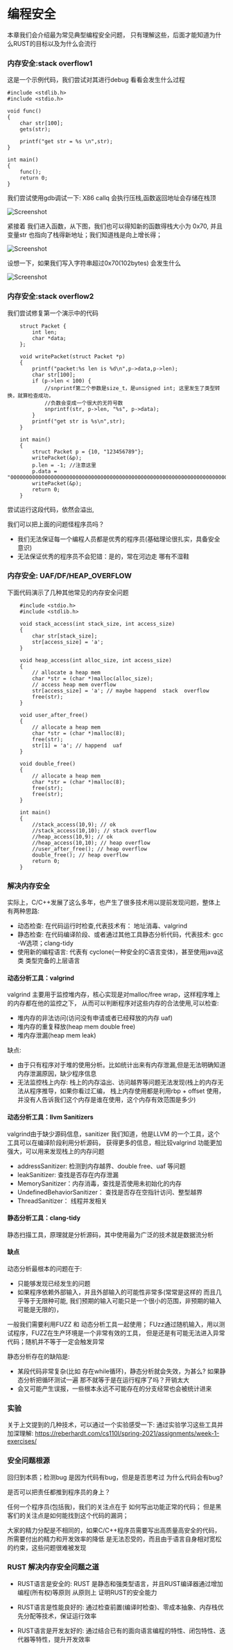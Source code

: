 # 编程安全
本章我们会介绍最为常见典型编程安全问题，
只有理解这些，后面才能知道为什么RUST的目标以及为什么会流行

### 内存安全:stack overflow1

这是一个示例代码，我们尝试对其进行debug 看看会发生什么过程

```
#include <stdlib.h>
#include <stdio.h>

void func()
{
	char str[100];
	gets(str);

	printf("get str = %s \n",str);
}

int main()
{
	func();
	return 0;
}
```

我们尝试使用gdb调试一下: X86 callq 会执行压栈,函数返回地址会存储在栈顶

![Screenshot](image/1.png)


紧接着 我们进入函数，从下图，我们也可以得知新的函数得栈大小为 0x70,
并且变量str 也指向了栈得新地址；我们知道栈是向上增长得；

![Screenshot](image/2.png)


设想一下，如果我们写入字符串超过0x70(102bytes) 会发生什么

![Screenshot](image/3.png)

### 内存安全:stack overflow2

我们尝试修复第一个演示中的代码 

```
	struct Packet {
		int len;
		char *data;
	};

	void writePacket(struct Packet *p)
	{
		printf("packet:%s len is %d\n",p->data,p->len);
		char str[100]; 
		if (p->len < 100) {
			//snprintf第二个参数是size_t，是unsigned int; 这里发生了类型转换，就算检查成功，
			//负数会变成一个很大的无符号数
			snprintf(str, p->len, "%s", p->data);
		}
		printf("get str is %s\n",str);
	}
	
	int main()
	{	
		struct Packet p = {10, "123456789"};
		writePacket(&p);
		p.len = -1; //注意这里
		p.data = "00000000000000000000000000000000000000000000000000000000000000000000000000000000000000000000000000000000000000000000000000000000000000000000";
		writePacket(&p);
		return 0;
	}
```

尝试运行这段代码，依然会溢出,  

我们可以把上面的问题怪程序员吗？

 - 我们无法保证每一个编程人员都是优秀的程序员(基础理论很扎实，具备安全意识)
 - 无法保证优秀的程序员不会犯错：是的，常在河边走 哪有不湿鞋 

### 内存安全: UAF/DF/HEAP_OVERFLOW

下面代码演示了几种其他常见的内存安全问题

```
	#include <stdio.h>
	#include <stdlib.h>
	
	void stack_access(int stack_size, int access_size)
	{
		char str[stack_size];
		str[access_size] = 'a';
	}
	
	void heap_access(int alloc_size, int access_size) 
	{
		// allocate a heap mem
		char *str = (char *)malloc(alloc_size);
		// access heap mem overflow
		str[access_size] = 'a'; // maybe happend  stack  overflow
		free(str);
	}
	
	void user_after_free() 
	{
		// allocate a heap mem
		char *str = (char *)malloc(8);
		free(str);
		str[1] = 'a'; // happend  uaf
	}
	
	void double_free() 
	{
		// allocate a heap mem
		char *str = (char *)malloc(8);
		free(str);
		free(str);
	}
	
	int main()
	{
		//stack_access(10,9); // ok 
		//stack_access(10,10); // stack overflow 
		//heap_access(10,9); // ok 
		//heap_access(10,10); // heap overflow
		//user_after_free(); // heap overflow
		double_free(); // heap overflow
		return 0;
	}
```

### 解决内存安全
实际上，C/C++发展了这么多年，也产生了很多技术用以提前发现问题，整体上有两种思路: 

 - 动态检查: 在代码运行时检查,代表技术有： 地址消毒、valgrind
 - 静态检查: 在代码编译阶段、或者通过其他工具静态分析代码，代表技术: gcc -W选项；clang-tidy
 - 使用新的编程语言: 代表有 cyclone(一种安全的C语言变体)，甚至使用java这类 类型完备的上层语言 

#### 动态分析工具：valgrind

valgrind 主要用于监控堆内存，核心实现是对malloc/free wrap，这样程序堆上的内存都在他的监控之下，
从而可以判断程序对这些内存的合法使用,可以检查: 

 - 堆内存的非法访问(访问没有申请或者已经释放的内存 uaf)
 - 堆内存的重复释放(heap mem double free)
 - 堆内存泄漏(heap mem leak)

缺点:  

  - 由于只有程序对于堆的使用分析。比如统计出来有内存泄漏,但是无法明确知道内存泄漏原因，缺少程序信息
  - 无法监控栈上内存: 栈上的内存溢出、访问越界等问题无法发现(栈上的内存无法从程序推导，如果你看过汇编，
     栈上内存使用都是利用rbp + offset 使用，并没有人告诉我们这个内存是谁在使用，这个内存有效范围是多少)

####  动态分析工具：llvm Sanitizers
valgrind由于缺少源码信息，sanitizer 我们知道，他是LLVM 的一个工具，这个工具可以在编译阶段利用分析源码，
获得更多的信息，相比较valgrind 功能更加强大，可以用来发现栈上的内存问题 

 - addressSanitizer: 检测到内存越界、double free、uaf 等问题
 - leakSanitizer: 查找是否存在内存泄漏
 - MemorySanitizer：内存消毒，查找是否使用未初始化的内存
 - UndefinedBehaviorSanitizer： 查找是否存在空指针访问、整型越界
 - ThreadSanitizer： 线程并发相关
 
 
#### 静态分析工具：clang-tidy

静态扫描工具，原理就是分析源码，其中使用最为广泛的技术就是数据流分析

#### 缺点

动态分析最根本的问题在于: 

 - 只能够发现已经发生的问题
 - 如果程序依赖外部输入，并且外部输入的可能性非常多(常常是这样的 而且几乎等于无限种可能,
   我们预期的输入可能只是一个很小的范围，非预期的输入可能是无限的)，

一般我们需要利用FUZZ 和 动态分析工具一起使用；
FUzz通过随机输入，用以测试程序，FUZZ在生产环境是一个非常有效的工具，
但是还是有可能无法进入异常代码；随机并不等于一定会触发异常  

静态分析存在的缺陷是: 

 - 某段代码非常复杂(比如 存在while循环)，静态分析就会失效，为甚么? 如果静态分析把循环测试一遍 那不就等于是在运行程序了吗？开销太大
 - 会又可能产生误报，一些根本永远不可能存在的分支经常也会被统计进来
 
 
### 实验 

关于上文提到的几种技术，可以通过一个实验感受一下: 
通过实验学习这些工具并加深理解: 
https://reberhardt.com/cs110l/spring-2021/assignments/week-1-exercises/

### 安全问题根源
回归到本质；检测bug 是因为代码有bug，但是是否思考过 为什么代码会有bug? 

是否可以把责任都推到程序员的身上？

任何一个程序员(包括我)，我们的关注点在于 如何写出功能正常的代码；
但是黑客们的关注点是如何能找到这个代码的漏洞；

大家的精力分配是不相同的，如果C/C++程序员需要写出高质量高安全的代码，所需要付出的精力和开发效率的降低
是无法忍受的，而且由于语言自身相对宽松的约束，这些问题很难被发现 


### RUST 解决内存安全问题之道
 
 - RUST语言是安全的: RUST 是静态和强类型语言，并且RUST编译器通过增加编程(所有权)等原则 从原则上
  证明RUST的安全能力
  
 - RUST语言是性能良好的: 通过检查前置(编译时检查)、零成本抽象、内存栈优先分配等技术，保证运行效率
 
 - RUST语言是开发友好的: 通过结合已有的面向语言编程的特性、闭包特性、迭代器等特性，提升开发效率



